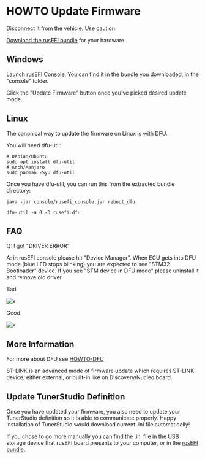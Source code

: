 # HOWTO Update Firmware

Disconnect it from the vehicle. Use caution.

<!-- this URL is hard-coded in rusEFI console splash screen MAKE SURE NOT TO RENAME -->

[Download the rusEFI bundle](Download) for your hardware.

## Windows

Launch [rusEFI Console](Console). You can find it in the bundle you downloaded, in the "console" folder.

Click the "Update Firmware" button once you've picked desired update mode.

## Linux

The canonical way to update the firmware on Linux is with DFU.

You will need dfu-util:

```shell
# Debian/Ubuntu
sudo apt install dfu-util
# Arch/Manjaro
sudo pacman -Syu dfu-util
```

Once you have dfu-util, you can run this from the extracted bundle directory:

```shell
java -jar console/rusefi_console.jar reboot_dfu

dfu-util -a 0 -D rusefi.dfu

```

## FAQ

Q: I got "DRIVER ERROR"

A: in rusEFI console please hit "Device Manager". When ECU gets into DFU mode (blue LED stops blinking) you are expected to see "STM32 Bootloader" device. If you see "STM device in DFU mode" please uninstall it and remove old driver.

Bad 

![x](https://user-images.githubusercontent.com/7377949/76368499-dbfd8500-6306-11ea-9aff-823b22b46283.png)

Good

![x](https://user-images.githubusercontent.com/568254/76368785-90d77800-62ee-11ea-8fc1-bf03165909b7.png)

## More Information

For more about DFU see [HOWTO-DFU](HOWTO-DFU)

ST-LINK is an advanced mode of firmware update which requires ST-LINK device, either external, or built-in like on Discovery/Nucleo board.

## Update TunerStudio Definition

Once you have updated your firmware, you also need to update your TunerStudio definition so it is able to communicate properly. Happy installation of TunerStudio would download current .ini file automatically!

If you chose to go more manually you can find the .ini file in the USB storage device that rusEFI board presents to your computer, or in the [rusEFI bundle](Download).
